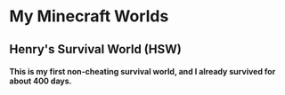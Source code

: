 # My Minecraft Worlds
## Henry's Survival World (HSW)
#### This is my first non-cheating survival world, and I already survived for about 400 days. 
